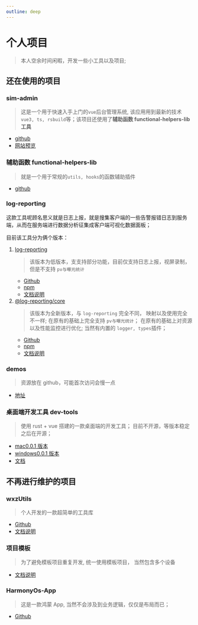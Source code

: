 ```yaml
---
outline: deep
---
```


# 个人项目

> 本人空余时间闲暇，开发一些小工具以及项目;

## 还在使用的项目

### sim-admin <Badge type="danger" text="最新项目" />

> 这是一个用于快速入手上门的`vue`后台管理系统, 该应用用到最新的技术`vue3, ts, rsbuild`等；该项目还使用了**辅助函数 functional-helpers-lib 工具**

- [github](https://github.com/wangxiaoze-view/sim-admin)
- [网站预览](https://sim-admin.wangzevw.com)

### 辅助函数 functional-helpers-lib

> 就是一个用于常规的`utils, hooks`的函数辅助插件

- [github](https://github.com/wangxiaoze-view/functional-helpers-lib)

### log-reporting <Badge type="danger" text="推荐" />

这款工具呢顾名思义就是日志上报，就是搜集客户端的一些告警报错日志到服务端，从而在服务端进行数据分析征集成客户端可视化数据面板；

目前该工具分为俩个版本：

1. [log-reporting](https://github.com/wangxiaoze-view/log-repeorting/tree/v1)
   > 该版本为低版本，支支持部分功能，目前仅支持日志上报，视屏录制，但是不支持 `pv与曝光统计`
   - [Github](https://github.com/wangxiaoze-view/log-repeorting/tree/v1)
   - [npm](https://www.npmjs.com/package/log-reporting)
   - [文档说明](/project/02_日志上报插件/v1)
2. [@log-reporting/core](https://github.com/wangxiaoze-view/log-repeorting)
   > 该版本为全新版本，与 `log-reporting` 完全不同， 映射以及使用完全不一样; 在原有的基础上完全支持 `pv与曝光统计`； 在原有的基础上对资源以及性能监控进行优化; 当然有内置的 `logger, types`插件；
   - [Github](https://github.com/wangxiaoze-view/log-repeorting/tree/main)
   - [npm](https://www.npmjs.com/package/@log-reporting/core)
   - [文档说明](/project/02_日志上报插件/v2)

### demos

> 资源放在 github，可能首次访问会慢一点

- [地址](https://web-demos.wangzevw.com)

### 桌面端开发工具 dev-tools

> 使用 rust + vue 搭建的一款桌面端的开发工具； 目前不开源，等版本稳定之后在开源；

- [mac0.0.1 版本](https://www.wangzevw.com/cdn-file/app/dev-tools/0.0.1/dev-tools_0.0.1_aarch64.dmg)
- [windows0.0.1 版本](https://www.wangzevw.com/cdn-file/app/dev-tools/0.0.1/dev-tools_0.0.1_x64-setup.exe)
- [文档](/project/04_桌面端开发工具/01_项目介绍)

## 不再进行维护的项目

### wxzUtils

> 个人开发的一款超简单的工具库

- [Github](https://github.com/wangxiaoze-view/utilstools)
- [文档说明](https://docs-tools.wangzevw.com/)

### 项目模板 <Badge type="warning" text="不再进行开发更新/已废弃⚠️" />

> 为了避免模板项目重复开发, 统一使用模板项目， 当然包含多个设备

- [文档说明](/project/03_一键代码拉取项目模板/如何使用)

### HarmonyOs-App

> 这是一款鸿蒙 App, 当然不会涉及到业务逻辑，仅仅是布局而已；

- [Github](https://github.com/wangxiaoze-view/HarmonyOs-App)
